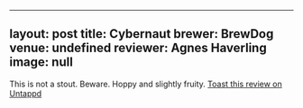 
---
layout: post
title:  Cybernaut
brewer: BrewDog
venue: undefined
reviewer: Agnes Haverling
image: null
---

This is not a stout. Beware. Hoppy and slightly fruity.
[Toast this review on Untappd](https://untappd.com/user/StoutEmpire/checkin/676813635)
